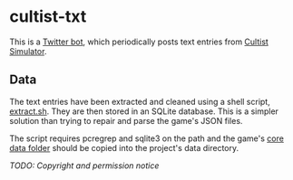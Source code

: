 # cultist-txt

This is a [Twitter bot](https://twitter.com/cultist_txt), which periodically posts text entries from [Cultist Simulator](https://weatherfactory.biz/cultist-simulator/).

## Data

The text entries have been extracted and cleaned using a shell script, [extract.sh](https://github.com/lawrie-sm/cultist-txt-private/blob/master/extract.sh). They are then stored in an SQLite database. This is a simpler solution than trying to repair and parse the game's JSON files.

The script requires pcregrep and sqlite3 on the path and the game's [core data folder](https://cultistsimulator.gamepedia.com/Modding#Modding_game_files) should be copied into the project's data directory.

*TODO: Copyright and permission notice*
